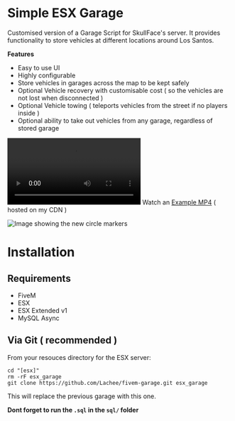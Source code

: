 # Simple ESX Garage
Customised version of a Garage Script for SkullFace's server. It provides functionality to store vehicles at different locations around Los Santos.

**Features**
- Easy to use UI
- Highly configurable 
- Store vehicles in garages across the map to be kept safely
- Optional Vehicle recovery with customisable cost ( so the vehicles are not lost when disconnected )
- Optional Vehicle towing ( teleports vehicles from the street if no players inside )
- Optional ability to take out vehicles from any garage, regardless of stored garage

<video src="https://i.lu.je/2021/0YmegSETIa.mp4"></video>
Watch an [Example MP4](https://i.lu.je/2021/0YmegSETIa.mp4) ( hosted on my CDN )

![Image showing the new circle markers](https://i.lu.je/2021/FiveM_GTAProcess_a1Ufh3YSCc.jpg)

# Installation
## Requirements
- FiveM
- ESX
- ESX Extended v1
- MySQL Async

## Via Git ( recommended )
From your resouces directory for the ESX server:
```
cd "[esx]"
rm -rF esx_garage
git clone https://github.com/Lachee/fivem-garage.git esx_garage
```

This will replace the previous garage with this one.

**Dont forget to run the `.sql` in the `sql/` folder**

